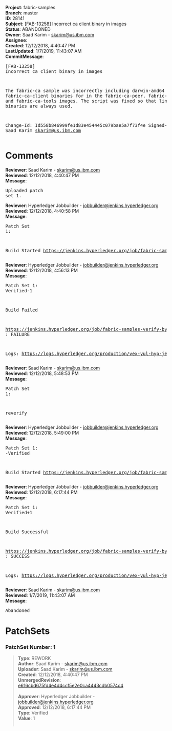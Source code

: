 <strong>Project</strong>: fabric-samples<br><strong>Branch</strong>: master<br><strong>ID</strong>: 28141<br><strong>Subject</strong>: [FAB-13258] Incorrect ca client binary in images<br><strong>Status</strong>: ABANDONED<br><strong>Owner</strong>: Saad Karim - skarim@us.ibm.com<br><strong>Assignee</strong>:<br><strong>Created</strong>: 12/12/2018, 4:40:47 PM<br><strong>LastUpdated</strong>: 1/7/2019, 11:43:07 AM<br><strong>CommitMessage</strong>:<br><pre>[FAB-13258] Incorrect ca client binary in images

The fabric-ca sample was incorrectly including darwin-amd64
fabric-ca-client binaries for in the fabric-ca-peer,
fabric-ca-orderer, and fabric-ca-tools images. The script was
fixed so that linux based binaries are always used.

Change-Id: Id558b846999fe1d83e454445c079bae5a7f73f4e
Signed-off-by: Saad Karim <skarim@us.ibm.com>
</pre><h1>Comments</h1><strong>Reviewer</strong>: Saad Karim - skarim@us.ibm.com<br><strong>Reviewed</strong>: 12/12/2018, 4:40:47 PM<br><strong>Message</strong>: <pre>Uploaded patch set 1.</pre><strong>Reviewer</strong>: Hyperledger Jobbuilder - jobbuilder@jenkins.hyperledger.org<br><strong>Reviewed</strong>: 12/12/2018, 4:40:58 PM<br><strong>Message</strong>: <pre>Patch Set 1:

Build Started https://jenkins.hyperledger.org/job/fabric-samples-verify-byfn/140/</pre><strong>Reviewer</strong>: Hyperledger Jobbuilder - jobbuilder@jenkins.hyperledger.org<br><strong>Reviewed</strong>: 12/12/2018, 4:56:13 PM<br><strong>Message</strong>: <pre>Patch Set 1: Verified-1

Build Failed 

https://jenkins.hyperledger.org/job/fabric-samples-verify-byfn/140/ : FAILURE

Logs: https://logs.hyperledger.org/production/vex-yul-hyp-jenkins-3/fabric-samples-verify-byfn/140</pre><strong>Reviewer</strong>: Saad Karim - skarim@us.ibm.com<br><strong>Reviewed</strong>: 12/12/2018, 5:48:53 PM<br><strong>Message</strong>: <pre>Patch Set 1:

reverify</pre><strong>Reviewer</strong>: Hyperledger Jobbuilder - jobbuilder@jenkins.hyperledger.org<br><strong>Reviewed</strong>: 12/12/2018, 5:49:00 PM<br><strong>Message</strong>: <pre>Patch Set 1: -Verified

Build Started https://jenkins.hyperledger.org/job/fabric-samples-verify-byfn/141/</pre><strong>Reviewer</strong>: Hyperledger Jobbuilder - jobbuilder@jenkins.hyperledger.org<br><strong>Reviewed</strong>: 12/12/2018, 6:17:44 PM<br><strong>Message</strong>: <pre>Patch Set 1: Verified+1

Build Successful 

https://jenkins.hyperledger.org/job/fabric-samples-verify-byfn/141/ : SUCCESS

Logs: https://logs.hyperledger.org/production/vex-yul-hyp-jenkins-3/fabric-samples-verify-byfn/141</pre><strong>Reviewer</strong>: Saad Karim - skarim@us.ibm.com<br><strong>Reviewed</strong>: 1/7/2019, 11:43:07 AM<br><strong>Message</strong>: <pre>Abandoned</pre><h1>PatchSets</h1><h3>PatchSet Number: 1</h3><blockquote><strong>Type</strong>: REWORK<br><strong>Author</strong>: Saad Karim - skarim@us.ibm.com<br><strong>Uploader</strong>: Saad Karim - skarim@us.ibm.com<br><strong>Created</strong>: 12/12/2018, 4:40:47 PM<br><strong>UnmergedRevision</strong>: [e616cbd675fd4e4d4ccf5e2e0ca4443cdb0574c4](https://github.com/hyperledger-gerrit-archive/fabric-samples/commit/e616cbd675fd4e4d4ccf5e2e0ca4443cdb0574c4)<br><br><strong>Approver</strong>: Hyperledger Jobbuilder - jobbuilder@jenkins.hyperledger.org<br><strong>Approved</strong>: 12/12/2018, 6:17:44 PM<br><strong>Type</strong>: Verified<br><strong>Value</strong>: 1<br><br></blockquote>